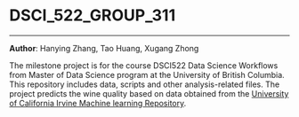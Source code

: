 # DSCI_522_GROUP_311
-------------
**Author**: Hanying Zhang, Tao Huang, Xugang Zhong

The milestone project is for the course DSCI522 Data Science Workflows from Master of Data Science program at the University of British Columbia. This repository includes data, scripts and other analysis-related files. The project predicts the wine quality based on data obtained from the [University of California Irvine Machine learning Repository](http://archive.ics.uci.edu/ml/datasets/Wine+Quality). 
